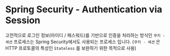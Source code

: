 # Spring Security - Authentication via Session



고전적으로 로그인 정보(아이디 / 패스워드)를 기반으로 인증을 처리하는 방식인 `쿠키 - 세션` 프로세스는 Spring Security에서도 사용되는 프로세스 입니다. (`쿠키 - 세션` 은 HTTP 프로토콜의 특성인 `Stateless` 를 보완하기 위한 목적으로 사용) 



